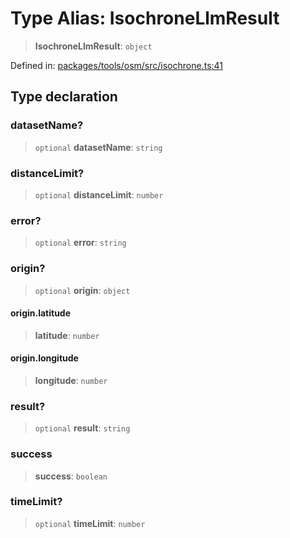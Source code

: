 # Type Alias: IsochroneLlmResult

> **IsochroneLlmResult**: `object`

Defined in: [packages/tools/osm/src/isochrone.ts:41](https://github.com/GeoDaCenter/openassistant/blob/37d127dc7a76d6b5cf9de906c055e4c904e3dfed/packages/tools/osm/src/isochrone.ts#L41)

## Type declaration

### datasetName?

> `optional` **datasetName**: `string`

### distanceLimit?

> `optional` **distanceLimit**: `number`

### error?

> `optional` **error**: `string`

### origin?

> `optional` **origin**: `object`

#### origin.latitude

> **latitude**: `number`

#### origin.longitude

> **longitude**: `number`

### result?

> `optional` **result**: `string`

### success

> **success**: `boolean`

### timeLimit?

> `optional` **timeLimit**: `number`
